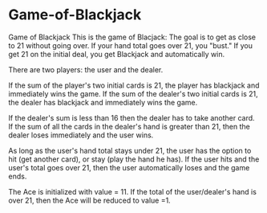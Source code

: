 # Game-of-Blackjack
Game of Blackjack
This is the game of Blacjack:
The goal is to get as close to 21 without going over.
If your hand total goes over 21, you "bust."
If you get 21 on the initial deal, you get Blackjack and automatically win.

There are two players: the user and the dealer.

If the sum of the player's two initial cards is 21, the player has blackjack and immediately wins the game.
If the sum of the dealer's two initial cards is 21, the dealer has blackjack and immediately wins the game.

If the dealer's sum is less than 16 then the dealer has to take another card. 
If the sum of all the cards in the dealer's hand is greater than 21, then the dealer loses immediately and the user wins. 

As long as the user's hand total stays under 21, the user has the option to hit (get another card), or
stay (play the hand he has). If the user hits and the user's total goes over 21, then the user automatically loses
and the game ends.

The Ace is initialized with value = 11. If the total of the user/dealer's hand is over 21, then the Ace will be reduced to value =1. 
